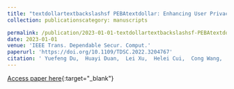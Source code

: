 ```yaml
---
title: "textdollartextbackslashsf PEBAtextdollar: Enhancing User Privacy and Coverage of Safe Browsing Services"
collection: publicationscategory: manuscripts

permalink: /publication/2023-01-01-textdollartextbackslashsf-PEBAtextdollar-Enhancing-User-Privacy-and-Coverage-of-Safe-Browsing-Services
date: 2023-01-01
venue: 'IEEE Trans. Dependable Secur. Comput.'
paperurl: 'https://doi.org/10.1109/TDSC.2022.3204767'
citation: ' Yuefeng Du,  Huayi Duan,  Lei Xu,  Helei Cui,  Cong Wang,  Qian Wang, &quot;textdollartextbackslashsf PEBAtextdollar: Enhancing User Privacy and Coverage of Safe Browsing Services.&quot; IEEE Trans. Dependable Secur. Comput., 2023.'
---
```

[Access paper here](https://doi.org/10.1109/TDSC.2022.3204767){:target="_blank"}
